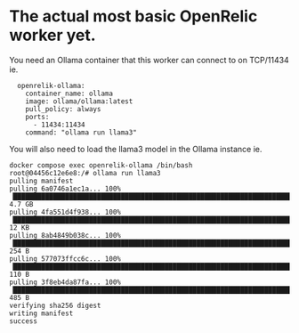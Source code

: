 # The actual most basic OpenRelic worker yet.

You need an Ollama container that this worker can connect to on TCP/11434 ie.
```
  openrelik-ollama:
    container_name: ollama
    image: ollama/ollama:latest
    pull_policy: always
    ports:
      - 11434:11434
    command: "ollama run llama3"
```

You will also need to load the llama3 model in the Ollama instance ie.
```
docker compose exec openrelik-ollama /bin/bash
root@04456c12e6e8:/# ollama run llama3
pulling manifest 
pulling 6a0746a1ec1a... 100% ▕█████████████████████████████████████████████████████████████████████████████████▏ 4.7 GB                         
pulling 4fa551d4f938... 100% ▕█████████████████████████████████████████████████████████████████████████████████▏  12 KB                         
pulling 8ab4849b038c... 100% ▕█████████████████████████████████████████████████████████████████████████████████▏  254 B                         
pulling 577073ffcc6c... 100% ▕█████████████████████████████████████████████████████████████████████████████████▏  110 B                         
pulling 3f8eb4da87fa... 100% ▕█████████████████████████████████████████████████████████████████████████████████▏  485 B                         
verifying sha256 digest 
writing manifest 
success
```
